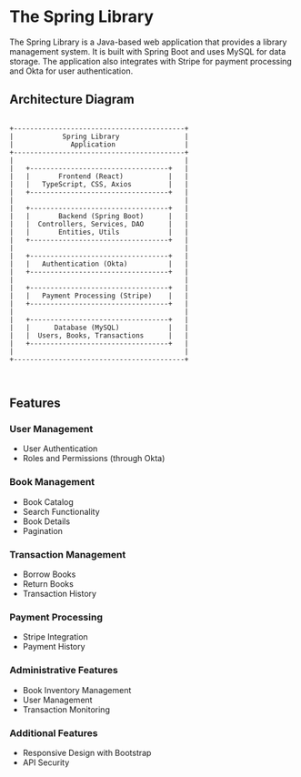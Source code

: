# The Spring Library

The Spring Library is a Java-based web application that provides a library management system. It is built with Spring Boot and uses MySQL for data storage. The application also integrates with Stripe for payment processing and Okta for user authentication.

## Architecture Diagram

```plaintext

+------------------------------------------+
|            Spring Library                |
|              Application                 |
+------------------------------------------+
|                                          |
|   +----------------------------------+   |
|   |       Frontend (React)           |   |
|   |   TypeScript, CSS, Axios         |   |
|   +----------------------------------+   |
|                                          |
|   +----------------------------------+   |
|   |       Backend (Spring Boot)      |   |
|   |  Controllers, Services, DAO      |   |
|   |       Entities, Utils            |   |
|   +----------------------------------+   |
|                                          |
|   +----------------------------------+   |
|   |   Authentication (Okta)          |   |
|   +----------------------------------+   |
|                                          |
|   +----------------------------------+   |
|   |   Payment Processing (Stripe)    |   |
|   +----------------------------------+   |
|                                          |
|   +----------------------------------+   |
|   |      Database (MySQL)            |   |
|   |  Users, Books, Transactions      |   |
|   +----------------------------------+   |
|                                          |
+------------------------------------------+



```

## Features
### User Management

- User Authentication
- Roles and Permissions (through Okta)

### Book Management

- Book Catalog
- Search Functionality
- Book Details
- Pagination

### Transaction Management

- Borrow Books
- Return Books
- Transaction History

### Payment Processing

- Stripe Integration
- Payment History

### Administrative Features

- Book Inventory Management
- User Management
- Transaction Monitoring

### Additional Features

- Responsive Design with Bootstrap
- API Security